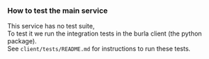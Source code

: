 ### How to test the main service

This service has no test suite,  
To test it we run the integration tests in the burla client (the python package).  
See `client/tests/README.md` for instructions to run these tests.
